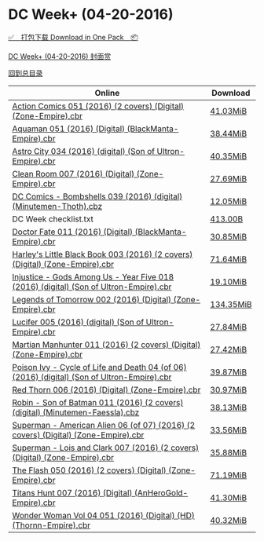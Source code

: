 # DC Week+ (04-20-2016)

[✅&emsp;打包下载 Download in One Pack&emsp;📦](https://pan.baidu.com/s/1qYHpUrU)

[DC Week+ (04-20-2016) 封面赏](/https://github.com/alicewish/markdown/blob/master/cover/DC-Week-04-20-2016-Covers.md)



[回到总目录](https://github.com/alicewish/markdown/blob/master/Catalogs.md)



Online | Download
--- | ---
[Action Comics 051 (2016) (2 covers) (Digital) (Zone-Empire).cbr](https://github.com/alicewish/markdown/blob/master/comic/Action-Comics-051-2016-2-covers-Digital-Zone-Empire-cbr.md) | [41.03MiB](https://pan.baidu.com/s/1qYHpUrU#list/path=%2FDC%20Week%202016%20Q2%2FDC%20Week%2B%20%2804-20-2016%29%2F%E3%82%B3%E3%82%AB%E3%82%BD%E3%82%B9%E3%82%A2%E3%82%AA%E3%82%AD%E3%82%A8%E3%82%BB%E3%82%B7%E3%82%BF%E3%82%B3%E3%82%AD%E3%82%A2%E3%82%AB%E3%82%B7%E3%82%A4%E3%82%B5%E3%82%BF%E3%82%A6%E3%82%BB%E3%82%AB%E3%82%B5%E3%82%A8%E3%82%B1%E3%82%B1%E3%82%B7%E3%82%B5%E3%82%B7%E3%82%B7%E3%82%A4%E3%82%A8&parentPath=%2FDC%20Week%202016%20Q2)
[Aquaman 051 (2016) (Digital) (BlackManta-Empire).cbr](https://github.com/alicewish/markdown/blob/master/comic/Aquaman-051-2016-Digital-BlackManta-Empire-cbr.md) | [38.44MiB](https://pan.baidu.com/s/1qYHpUrU#list/path=%2FDC%20Week%202016%20Q2%2FDC%20Week%2B%20%2804-20-2016%29%2F%E3%82%BF%E3%82%BB%E3%82%AF%E3%82%B7%E3%82%A2%E3%82%A2%E3%82%B1%E3%82%A4%E3%82%B7%E3%82%A2%E3%82%B3%E3%82%AB%E3%82%AB%E3%82%B3%E3%82%AB%E3%82%BF%E3%82%BD%E3%82%A8%E3%82%B5%E3%82%A8%E3%82%BF%E3%82%AF%E3%82%AF%E3%82%AB%E3%82%AF%E3%82%A4%E3%82%BD%E3%82%B5%E3%82%B7%E3%82%AB%E3%82%A4%E3%82%BF&parentPath=%2FDC%20Week%202016%20Q2)
[Astro City 034 (2016) (digital) (Son of Ultron-Empire).cbr](https://github.com/alicewish/markdown/blob/master/comic/Astro-City-034-2016-digital-Son-of-Ultron-Empire-cbr.md) | [40.35MiB](https://pan.baidu.com/s/1qYHpUrU#list/path=%2FDC%20Week%202016%20Q2%2FDC%20Week%2B%20%2804-20-2016%29%2F%E3%82%AD%E3%82%A6%E3%82%BF%E3%82%AD%E3%82%AB%E3%82%BB%E3%82%A2%E3%82%A4%E3%82%AB%E3%82%B5%E3%82%B3%E3%82%B9%E3%82%B9%E3%82%BD%E3%82%AB%E3%82%BB%E3%82%AF%E3%82%B9%E3%82%AD%E3%82%A8%E3%82%B9%E3%82%BF%E3%82%BB%E3%82%A8%E3%82%B9%E3%82%BF%E3%82%B7%E3%82%AD%E3%82%B7%E3%82%B3%E3%82%AA%E3%82%AD&parentPath=%2FDC%20Week%202016%20Q2)
[Clean Room 007 (2016) (Digital) (Zone-Empire).cbr](https://github.com/alicewish/markdown/blob/master/comic/Clean-Room-007-2016-Digital-Zone-Empire-cbr.md) | [27.69MiB](https://pan.baidu.com/s/1qYHpUrU#list/path=%2FDC%20Week%202016%20Q2%2FDC%20Week%2B%20%2804-20-2016%29%2F%E3%82%BD%E3%82%BB%E3%82%AD%E3%82%B5%E3%82%A2%E3%82%BB%E3%82%AD%E3%82%A6%E3%82%B7%E3%82%B7%E3%82%A4%E3%82%A8%E3%82%AB%E3%82%B7%E3%82%AA%E3%82%BD%E3%82%B5%E3%82%A4%E3%82%B3%E3%82%B5%E3%82%B5%E3%82%B1%E3%82%A6%E3%82%A4%E3%82%B1%E3%82%BD%E3%82%AA%E3%82%BD%E3%82%AB%E3%82%B3%E3%82%BB%E3%82%B1&parentPath=%2FDC%20Week%202016%20Q2)
[DC Comics - Bombshells 039 (2016) (digital) (Minutemen-Thoth).cbz](https://github.com/alicewish/markdown/blob/master/comic/DC-Comics-Bombshells-039-2016-digital-Minutemen-Thoth-cbz.md) | [12.05MiB](https://pan.baidu.com/s/1qYHpUrU#list/path=%2FDC%20Week%202016%20Q2%2FDC%20Week%2B%20%2804-20-2016%29%2F%E3%82%BB%E3%82%B3%E3%82%A2%E3%82%AB%E3%82%BB%E3%82%A6%E3%82%B5%E3%82%A4%E3%82%BD%E3%82%A6%E3%82%A8%E3%82%B7%E3%82%A2%E3%82%B3%E3%82%B5%E3%82%AF%E3%82%A8%E3%82%B9%E3%82%B7%E3%82%AB%E3%82%AD%E3%82%B1%E3%82%AD%E3%82%BB%E3%82%B1%E3%82%AF%E3%82%B3%E3%82%B3%E3%82%A2%E3%82%A6%E3%82%B3%E3%82%AD&parentPath=%2FDC%20Week%202016%20Q2)
DC Week checklist.txt | [413.00B](https://pan.baidu.com/s/1qYHpUrU#list/path=%2FDC%20Week%202016%20Q2%2FDC%20Week%2B%20%2804-20-2016%29%2F%E3%82%B5%E3%82%B5%E3%82%BF%E3%82%A8%E3%82%B1%E3%82%A6%E3%82%A8%E3%82%B5%E3%82%AA%E3%82%AF%E3%82%A6%E3%82%BD%E3%82%B1%E3%82%AF%E3%82%A6%E3%82%AF%E3%82%A4%E3%82%BD%E3%82%B5%E3%82%A4%E3%82%B7%E3%82%AB%E3%82%B5%E3%82%BB%E3%82%BB%E3%82%A8%E3%82%BF%E3%82%AB%E3%82%B9%E3%82%BF%E3%82%BB%E3%82%B1&parentPath=%2FDC%20Week%202016%20Q2)
[Doctor Fate 011 (2016) (Digital) (BlackManta-Empire).cbr](https://github.com/alicewish/markdown/blob/master/comic/Doctor-Fate-011-2016-Digital-BlackManta-Empire-cbr.md) | [30.85MiB](https://pan.baidu.com/s/1qYHpUrU#list/path=%2FDC%20Week%202016%20Q2%2FDC%20Week%2B%20%2804-20-2016%29%2F%E3%82%AF%E3%82%A6%E3%82%A4%E3%82%B7%E3%82%AD%E3%82%AB%E3%82%B5%E3%82%A8%E3%82%BB%E3%82%B3%E3%82%A2%E3%82%A6%E3%82%AD%E3%82%AD%E3%82%B3%E3%82%BF%E3%82%A2%E3%82%AD%E3%82%B1%E3%82%B9%E3%82%AB%E3%82%A6%E3%82%AA%E3%82%A6%E3%82%AA%E3%82%AA%E3%82%B5%E3%82%B5%E3%82%B7%E3%82%B5%E3%82%B7%E3%82%A8&parentPath=%2FDC%20Week%202016%20Q2)
[Harley's Little Black Book 003 (2016) (2 covers) (Digital) (Zone-Empire).cbr](https://github.com/alicewish/markdown/blob/master/comic/Harleys-Little-Black-Book-003-2016-2-covers-Digital-Zone-Empire-cbr.md) | [71.64MiB](https://pan.baidu.com/s/1qYHpUrU#list/path=%2FDC%20Week%202016%20Q2%2FDC%20Week%2B%20%2804-20-2016%29%2F%E3%82%BF%E3%82%B1%E3%82%A4%E3%82%AB%E3%82%AA%E3%82%AA%E3%82%BF%E3%82%B5%E3%82%A4%E3%82%B1%E3%82%A6%E3%82%B3%E3%82%B7%E3%82%B5%E3%82%AB%E3%82%AA%E3%82%B5%E3%82%B5%E3%82%B3%E3%82%AB%E3%82%AA%E3%82%A6%E3%82%B7%E3%82%B7%E3%82%B5%E3%82%AA%E3%82%B1%E3%82%A2%E3%82%B1%E3%82%BB%E3%82%BD%E3%82%A6&parentPath=%2FDC%20Week%202016%20Q2)
[Injustice - Gods Among Us - Year Five 018 (2016) (digital) (Son of Ultron-Empire).cbr](https://github.com/alicewish/markdown/blob/master/comic/Injustice-Gods-Among-Us-Year-Five-018-2016-digital-Son-of-Ultron-Empire-cbr.md) | [19.10MiB](https://pan.baidu.com/s/1qYHpUrU#list/path=%2FDC%20Week%202016%20Q2%2FDC%20Week%2B%20%2804-20-2016%29%2F%E3%82%BD%E3%82%AD%E3%82%A2%E3%82%B5%E3%82%A6%E3%82%BB%E3%82%AF%E3%82%B5%E3%82%B3%E3%82%BD%E3%82%B5%E3%82%B3%E3%82%B7%E3%82%B3%E3%82%B5%E3%82%BF%E3%82%AF%E3%82%A6%E3%82%A8%E3%82%AF%E3%82%A6%E3%82%B1%E3%82%BF%E3%82%BF%E3%82%A2%E3%82%BB%E3%82%A2%E3%82%B1%E3%82%B5%E3%82%B5%E3%82%A2%E3%82%A8&parentPath=%2FDC%20Week%202016%20Q2)
[Legends of Tomorrow 002 (2016) (Digital) (Zone-Empire).cbr](https://github.com/alicewish/markdown/blob/master/comic/Legends-of-Tomorrow-002-2016-Digital-Zone-Empire-cbr.md) | [134.35MiB](https://pan.baidu.com/s/1qYHpUrU#list/path=%2FDC%20Week%202016%20Q2%2FDC%20Week%2B%20%2804-20-2016%29%2F%E3%82%A8%E3%82%B1%E3%82%A6%E3%82%AD%E3%82%BB%E3%82%B9%E3%82%A6%E3%82%AD%E3%82%B3%E3%82%A4%E3%82%B5%E3%82%AB%E3%82%B5%E3%82%B5%E3%82%BF%E3%82%A2%E3%82%BB%E3%82%BB%E3%82%AB%E3%82%B5%E3%82%B5%E3%82%AF%E3%82%A6%E3%82%B1%E3%82%B7%E3%82%B7%E3%82%BD%E3%82%AB%E3%82%AD%E3%82%BB%E3%82%AB%E3%82%B7&parentPath=%2FDC%20Week%202016%20Q2)
[Lucifer 005 (2016) (digital) (Son of Ultron-Empire).cbr](https://github.com/alicewish/markdown/blob/master/comic/Lucifer-005-2016-digital-Son-of-Ultron-Empire-cbr.md) | [27.84MiB](https://pan.baidu.com/s/1qYHpUrU#list/path=%2FDC%20Week%202016%20Q2%2FDC%20Week%2B%20%2804-20-2016%29%2F%E3%82%A8%E3%82%BF%E3%82%BD%E3%82%AF%E3%82%B7%E3%82%B3%E3%82%AD%E3%82%B9%E3%82%A8%E3%82%A6%E3%82%AD%E3%82%A6%E3%82%B9%E3%82%AF%E3%82%A6%E3%82%A8%E3%82%AB%E3%82%AF%E3%82%BB%E3%82%AA%E3%82%A2%E3%82%A8%E3%82%AD%E3%82%AB%E3%82%B1%E3%82%B5%E3%82%B5%E3%82%AF%E3%82%B9%E3%82%A6%E3%82%B7%E3%82%A6&parentPath=%2FDC%20Week%202016%20Q2)
[Martian Manhunter 011 (2016) (2 covers) (Digital) (Zone-Empire).cbr](https://github.com/alicewish/markdown/blob/master/comic/Martian-Manhunter-011-2016-2-covers-Digital-Zone-Empire-cbr.md) | [27.42MiB](https://pan.baidu.com/s/1qYHpUrU#list/path=%2FDC%20Week%202016%20Q2%2FDC%20Week%2B%20%2804-20-2016%29%2F%E3%82%AB%E3%82%A2%E3%82%AD%E3%82%BF%E3%82%B9%E3%82%AD%E3%82%BF%E3%82%AF%E3%82%AB%E3%82%A8%E3%82%AA%E3%82%A8%E3%82%AF%E3%82%AF%E3%82%BF%E3%82%B3%E3%82%B3%E3%82%B7%E3%82%BB%E3%82%B3%E3%82%B5%E3%82%AF%E3%82%B9%E3%82%B5%E3%82%A8%E3%82%AF%E3%82%BF%E3%82%BD%E3%82%AB%E3%82%B9%E3%82%A4%E3%82%B7&parentPath=%2FDC%20Week%202016%20Q2)
[Poison Ivy - Cycle of Life and Death 04 (of 06) (2016) (digital) (Son of Ultron-Empire).cbr](https://github.com/alicewish/markdown/blob/master/comic/Poison-Ivy-Cycle-of-Life-Death-04-of-06-2016-digital-Son-of-Ultron-Empire-cbr.md) | [39.87MiB](https://pan.baidu.com/s/1qYHpUrU#list/path=%2FDC%20Week%202016%20Q2%2FDC%20Week%2B%20%2804-20-2016%29%2F%E3%82%AF%E3%82%A2%E3%82%BF%E3%82%BB%E3%82%A6%E3%82%A4%E3%82%B1%E3%82%AF%E3%82%B9%E3%82%AA%E3%82%B7%E3%82%B7%E3%82%BF%E3%82%BF%E3%82%AD%E3%82%B1%E3%82%A2%E3%82%B9%E3%82%BD%E3%82%BD%E3%82%A4%E3%82%A6%E3%82%AA%E3%82%B3%E3%82%B9%E3%82%AD%E3%82%B5%E3%82%AF%E3%82%A6%E3%82%BF%E3%82%AF%E3%82%BF&parentPath=%2FDC%20Week%202016%20Q2)
[Red Thorn 006 (2016) (Digital) (Zone-Empire).cbr](https://github.com/alicewish/markdown/blob/master/comic/Red-Thorn-006-2016-Digital-Zone-Empire-cbr.md) | [30.97MiB](https://pan.baidu.com/s/1qYHpUrU#list/path=%2FDC%20Week%202016%20Q2%2FDC%20Week%2B%20%2804-20-2016%29%2F%E3%82%A4%E3%82%B3%E3%82%AD%E3%82%B5%E3%82%AF%E3%82%AF%E3%82%BB%E3%82%BD%E3%82%AF%E3%82%AA%E3%82%A2%E3%82%BB%E3%82%BB%E3%82%B7%E3%82%A4%E3%82%BB%E3%82%BB%E3%82%A4%E3%82%B9%E3%82%BF%E3%82%A8%E3%82%AD%E3%82%BB%E3%82%AA%E3%82%B1%E3%82%A8%E3%82%BF%E3%82%B9%E3%82%B5%E3%82%B7%E3%82%A2%E3%82%A2&parentPath=%2FDC%20Week%202016%20Q2)
[Robin - Son of Batman 011 (2016) (2 covers) (digital) (Minutemen-Faessla).cbz](https://github.com/alicewish/markdown/blob/master/comic/Robin-Son-of-Batman-011-2016-2-covers-digital-Minutemen-Faessla-cbz.md) | [38.13MiB](https://pan.baidu.com/s/1qYHpUrU#list/path=%2FDC%20Week%202016%20Q2%2FDC%20Week%2B%20%2804-20-2016%29%2F%E3%82%BD%E3%82%BF%E3%82%B5%E3%82%AF%E3%82%B5%E3%82%AD%E3%82%BD%E3%82%AF%E3%82%BB%E3%82%A4%E3%82%AD%E3%82%AA%E3%82%B5%E3%82%A2%E3%82%BD%E3%82%B3%E3%82%B3%E3%82%B5%E3%82%A4%E3%82%BD%E3%82%B7%E3%82%AA%E3%82%A4%E3%82%AF%E3%82%B7%E3%82%A2%E3%82%B3%E3%82%A2%E3%82%AD%E3%82%A4%E3%82%AB%E3%82%AD&parentPath=%2FDC%20Week%202016%20Q2)
[Superman - American Alien 06 (of 07) (2016) (2 covers) (Digital) (Zone-Empire).cbr](https://github.com/alicewish/markdown/blob/master/comic/Superman-American-Alien-06-of-07-2016-2-covers-Digital-Zone-Empire-cbr.md) | [33.56MiB](https://pan.baidu.com/s/1qYHpUrU#list/path=%2FDC%20Week%202016%20Q2%2FDC%20Week%2B%20%2804-20-2016%29%2F%E3%82%B9%E3%82%A8%E3%82%A4%E3%82%A6%E3%82%AD%E3%82%AB%E3%82%A6%E3%82%BF%E3%82%AB%E3%82%A2%E3%82%AA%E3%82%BD%E3%82%BD%E3%82%B5%E3%82%AF%E3%82%B5%E3%82%BF%E3%82%A2%E3%82%AD%E3%82%B5%E3%82%AD%E3%82%A6%E3%82%BD%E3%82%A6%E3%82%A8%E3%82%BB%E3%82%AF%E3%82%B9%E3%82%BB%E3%82%A6%E3%82%B3%E3%82%BB&parentPath=%2FDC%20Week%202016%20Q2)
[Superman - Lois and Clark 007 (2016) (2 covers) (Digital) (Zone-Empire).cbr](https://github.com/alicewish/markdown/blob/master/comic/Superman-Lois-Clark-007-2016-2-covers-Digital-Zone-Empire-cbr.md) | [35.88MiB](https://pan.baidu.com/s/1qYHpUrU#list/path=%2FDC%20Week%202016%20Q2%2FDC%20Week%2B%20%2804-20-2016%29%2F%E3%82%B3%E3%82%BF%E3%82%B5%E3%82%A6%E3%82%BD%E3%82%B3%E3%82%B9%E3%82%A6%E3%82%A2%E3%82%AA%E3%82%A4%E3%82%A2%E3%82%A8%E3%82%A4%E3%82%B7%E3%82%B5%E3%82%AF%E3%82%A2%E3%82%AA%E3%82%A6%E3%82%B5%E3%82%A6%E3%82%AF%E3%82%BF%E3%82%B3%E3%82%B5%E3%82%B7%E3%82%AF%E3%82%AD%E3%82%B9%E3%82%A8%E3%82%AA&parentPath=%2FDC%20Week%202016%20Q2)
[The Flash 050 (2016) (2 covers) (Digital) (Zone-Empire).cbr](https://github.com/alicewish/markdown/blob/master/comic/Flash-050-2016-2-covers-Digital-Zone-Empire-cbr.md) | [71.19MiB](https://pan.baidu.com/s/1qYHpUrU#list/path=%2FDC%20Week%202016%20Q2%2FDC%20Week%2B%20%2804-20-2016%29%2F%E3%82%B3%E3%82%A2%E3%82%B1%E3%82%B7%E3%82%A2%E3%82%AA%E3%82%A4%E3%82%AF%E3%82%B5%E3%82%AA%E3%82%BD%E3%82%B9%E3%82%A2%E3%82%BB%E3%82%A4%E3%82%A2%E3%82%A4%E3%82%B1%E3%82%AD%E3%82%A6%E3%82%A2%E3%82%B1%E3%82%A6%E3%82%B7%E3%82%B1%E3%82%AB%E3%82%AA%E3%82%A2%E3%82%B5%E3%82%AA%E3%82%AB%E3%82%A8&parentPath=%2FDC%20Week%202016%20Q2)
[Titans Hunt 007 (2016) (Digital) (AnHeroGold-Empire).cbr](https://github.com/alicewish/markdown/blob/master/comic/Titans-Hunt-007-2016-Digital-AnHeroGold-Empire-cbr.md) | [41.30MiB](https://pan.baidu.com/s/1qYHpUrU#list/path=%2FDC%20Week%202016%20Q2%2FDC%20Week%2B%20%2804-20-2016%29%2F%E3%82%AB%E3%82%BF%E3%82%B1%E3%82%BB%E3%82%AB%E3%82%A8%E3%82%AA%E3%82%A6%E3%82%A6%E3%82%A2%E3%82%B1%E3%82%A6%E3%82%B3%E3%82%B5%E3%82%AD%E3%82%BF%E3%82%B7%E3%82%AB%E3%82%A6%E3%82%B5%E3%82%BD%E3%82%BB%E3%82%BD%E3%82%A6%E3%82%BF%E3%82%B7%E3%82%B3%E3%82%A8%E3%82%BD%E3%82%A2%E3%82%B3%E3%82%BB&parentPath=%2FDC%20Week%202016%20Q2)
[Wonder Woman Vol 04 051 (2016) (Digital) (HD) (Thornn-Empire).cbr](https://github.com/alicewish/markdown/blob/master/comic/Wonder-Woman-Vol-04-051-2016-Digital-HD-Thornn-Empire-cbr.md) | [40.32MiB](https://pan.baidu.com/s/1qYHpUrU#list/path=%2FDC%20Week%202016%20Q2%2FDC%20Week%2B%20%2804-20-2016%29%2F%E3%82%A2%E3%82%B1%E3%82%B7%E3%82%AB%E3%82%BD%E3%82%AB%E3%82%B5%E3%82%AB%E3%82%BF%E3%82%BB%E3%82%B7%E3%82%BB%E3%82%B9%E3%82%AF%E3%82%B5%E3%82%AB%E3%82%A4%E3%82%AB%E3%82%AD%E3%82%B7%E3%82%A2%E3%82%AF%E3%82%A2%E3%82%BF%E3%82%B7%E3%82%B5%E3%82%B5%E3%82%B7%E3%82%AF%E3%82%B5%E3%82%A2%E3%82%A6&parentPath=%2FDC%20Week%202016%20Q2)